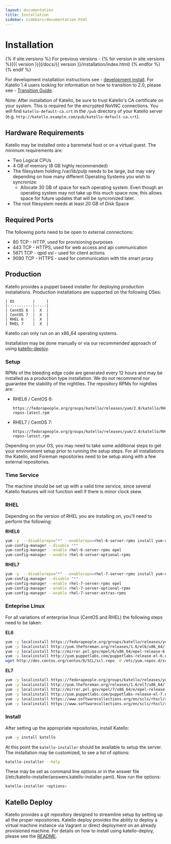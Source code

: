 ```yaml
---
layout: documentation
title: Installation
sidebar: sidebars/documentation.html
---
```


# Installation

{% if site.versions %}
For previous versions - {% for version in site.versions %}[{{ version }}](/docs/{{ version }}/installation/index.html) {% endfor %}
{% endif %}

For development installation instructions see - [development install](/docs/installation/development.html).
For Katello 1.4 users looking for information on how to transition to 2.0, please see - [Transition Guide](/docs/installation/2.0-transition.html).

Note: After installation of Katello, be sure to trust Katello's CA certificate on your system.  This is required for the encrypted NoVNC connections. You will find `katello-default-ca.crt` in the `/pub` directory of your Katello server (e.g. `http://katello.example.com/pub/katello-default-ca.crt`).

## Hardware Requirements

Katello may be installed onto a baremetal host or on a virtual guest.  The minimum requirements are:

* Two Logical CPUs
* 4 GB of memory (8 GB highly recommended)
* The filesystem holding /var/lib/pulp needs to be large, but may vary depending on how many different Operating Systems you wish to syncronize:
  * Allocate 30 GB of space for each operating system.  Even though an operating system may not take up this much space now, this allows space for future updates that will be syncronized later.
* The root filesystem needs at least 20 GB of Disk Space

## Required Ports

The following ports need to be open to external connections:

* 80 TCP - HTTP, used for provisioning purposes
* 443 TCP - HTTPS, used for web access and api communication
* 5671 TCP - qpid ssl - used for client actions
* 9090 TCP - HTTPS - used for communication with the smart proxy

## Production

Katello provides a puppet based installer for deploying production installations. Production installations are supported on the following OSes:

```
| OS        |     |
|-----------|-----|
| CentOS 6  |  X  |
| CentOS 7  |  X  |
| RHEL 6    |  X  |
| RHEL 7    |  X  |
```

Katello can only run on an x86_64 operating systems.

Installation may be done manually or via our recommended approach of using [katello-deploy](#katello-deploy).


### Setup

RPMs of the bleeding edge code are generated every 12 hours and may be installed as a production type installation. We do not recommend nor guarantee the stability of the nightlies. The repository RPMs for nightlies are:

 * RHEL6 / CentOS 6:

       https://fedorapeople.org/groups/katello/releases/yum/2.0/katello/RHEL/6Server/x86_64/katello-repos-latest.rpm

 * RHEL7 / CentOS 7:

       https://fedorapeople.org/groups/katello/releases/yum/2.0/katello/RHEL/7Server/x86_64/katello-repos-latest.rpm

Depending on your OS, you may need to take some additional steps to get your environment setup prior to running the setup steps. For all installations the Katello, and Foreman repositories need to be setup along with a few external repositories.

### Time Service

The machine should be set up with a valid time service, since several Katello features will not function well if there is minor clock skew.

### RHEL

Depending on the version of RHEL you are installing on, you'll need to perform the following:

**RHEL6**

```bash
yum -y  --disablerepo="*" --enablerepo=rhel-6-server-rpms install yum-utils wget
yum-config-manager --disable "*"
yum-config-manager --enable rhel-6-server-rpms epel
yum-config-manager --enable rhel-6-server-optional-rpms
```

**RHEL7**

```bash
yum -y  --disablerepo="*" --enablerepo=rhel-7-server-rpms install yum-utils wget
yum-config-manager --disable "*"
yum-config-manager --enable rhel-7-server-rpms epel
yum-config-manager --enable rhel-7-server-optional-rpms
yum-config-manager --enable rhel-7-server-extras-rpms
```

### Enteprise Linux

For all variations of enterprise linux (CentOS and RHEL) the following steps need to be taken:

**EL6**

```bash
yum -y localinstall https://fedorapeople.org/groups/katello/releases/yum/2.0/katello/RHEL/6Server/x86_64/katello-repos-latest.rpm
yum -y localinstall http://yum.theforeman.org/releases/1.6/el6/x86_64/foreman-release.rpm
yum -y localinstall http://mirror.pnl.gov/epel/6/x86_64/epel-release-6-8.noarch.rpm
yum -y localinstall http://yum.puppetlabs.com/puppetlabs-release-el-6.noarch.rpm
wget http://dev.centos.org/centos/6/SCL/scl.repo -O /etc/yum.repos.d/scl.repo
```

**EL7**

```bash
yum -y localinstall https://fedorapeople.org/groups/katello/releases/yum/2.0/katello/RHEL/7Server/x86_64/katello-repos-latest.rpm
yum -y localinstall http://yum.theforeman.org/releases/1.6/el7/x86_64/foreman-release.rpm
yum -y localinstall http://mirror.pnl.gov/epel/7/x86_64/e/epel-release-7-2.noarch.rpm
yum -y localinstall http://yum.puppetlabs.com/puppetlabs-release-el-7.noarch.rpm
yum -y localinstall https://www.softwarecollections.org/en/scls/rhscl/v8314/epel-7-x86_64/download/rhscl-v8314-epel-7-x86_64.noarch.rpm
yum -y localinstall https://www.softwarecollections.org/en/scls/rhscl/ruby193/epel-7-x86_64/download/rhscl-ruby193-epel-7-x86_64.noarch.rpm
```

### Install

After setting up the appropriate repositories, install Katello:

```bash
yum -y install katello
```

At this point the `katello-installer` should be available to setup the server. The installation may be customized, to see a list of options:

```bash
katello-installer --help
```

These may be set as command line options or in the answer file (/etc/katello-installer/answers.katello-installer.yaml). Now run the options:

```bash
katello-installer <options>
```

## Katello Deploy

Katello provides a git repository designed to streamline setup by setting up all the proper repositories. Katello deploy provides the ability to deploy a virtual machine instance via Vagrant or direct deployment on an already provisioned machine. For details on how to install using katello-deploy, please see the [README](https://github.com/Katello/katello-deploy/blob/master/README.md).

